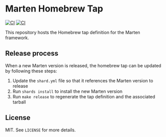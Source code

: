 # Marten Homebrew Tap


[![CI](https://github.com/martenframework/homebrew-marten/workflows/Specs/badge.svg)](https://github.com/martenframework/homebrew-marten/actions)
[![CI](https://github.com/martenframework/homebrew-marten/workflows/QA/badge.svg)](https://github.com/martenframework/homebrew-marten/actions)

This repository hosts the Homebrew tap definition for the Marten framework.

## Release process

When a new Marten version is released, the homebrew tap can be updated by following these steps:

1. Update the `shard.yml` file so that it references the Marten version to release
2. Run `shards install` to install the new Marten version
3. Run `make release` to regenerate the tap definition and the associated tarball

## License

MIT. See ``LICENSE`` for more details.
